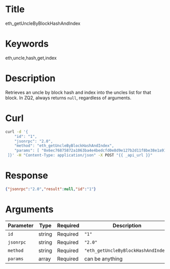 # Title

eth_getUncleByBlockHashAndIndex

# Keywords

eth,uncle,hash,get,index

# Description

Retrieves an uncle by block hash and index into the uncles list for that block. In ZQ2, always returns `null`, regardless of arguments.

# Curl

```sh
curl -d '{
    "id": "1",
    "jsonrpc": "2.0",
    "method": "eth_getUncleByBlockHashAndIndex",
    "params": [ "0x6ec76875872a1063ba4e4bedcfd0e8d9e127b2d11f8be38e1a91fdd103860df4", "0x0"
 ]}' -H "Content-Type: application/json" -X POST "{{ _api_url }}"
```

# Response

```json
{"jsonrpc":"2.0","result":null,"id":"1"}
```

# Arguments

| Parameter | Type   | Required | Description                           |
|-----------|--------|----------|---------------------------------------|
| `id`      | string | Required | `"1"`                                 |
| `jsonrpc` | string | Required | `"2.0"`                               |
| `method`  | string | Required | `"eth_getUncleByBlockHashAndIndex"` |
| `params`  | array  | Required | can be anything                       |
